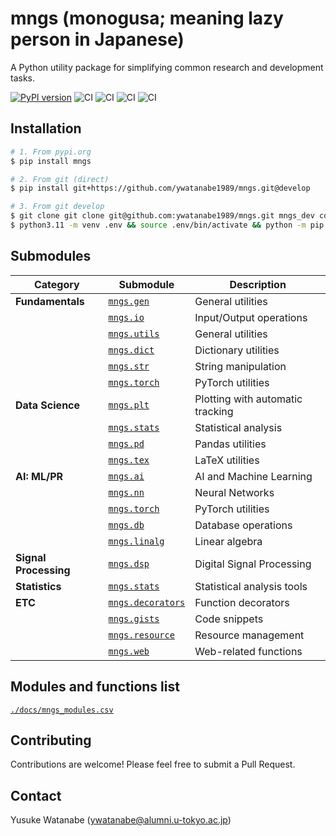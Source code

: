 <!-- ---
!-- Timestamp: 2025-05-03 16:58:07
!-- Author: ywatanabe
!-- File: /home/ywatanabe/proj/mngs_repo/README.md
!-- --- -->


# mngs (monogusa; meaning lazy person in Japanese)
A Python utility package for simplifying common research and development tasks.

<!-- badges -->
[![PyPI version](https://badge.fury.io/py/mngs.svg)](https://badge.fury.io/py/mngs)
![CI](https://github.com/ywatanabe1989/mngs/actions/workflows/install-pypi-latest.yml/badge.svg)
![CI](https://github.com/ywatanabe1989/mngs/actions/workflows/install-latest-release.yml/badge.svg)
![CI](https://github.com/ywatanabe1989/mngs/actions/workflows/install-develop-branch.yml/badge.svg)
![CI](https://github.com/ywatanabe1989/mngs/actions/workflows/custom-run-pytest.yml/badge.svg)

<!-- $ sudo apt-get install libportaudio2 -->
## Installation
```bash
# 1. From pypi.org
$ pip install mngs

# 2. From git (direct)
$ pip install git+https://github.com/ywatanabe1989/mngs.git@develop

# 3. From git develop
$ git clone git clone git@github.com:ywatanabe1989/mngs.git mngs_dev cd mngs_dev && 
$ python3.11 -m venv .env && source .env/bin/activate && python -m pip install -e .
```


## Submodules

| Category              | Submodule                                         | Description                      |
|-----------------------|---------------------------------------------------|----------------------------------|
| **Fundamentals**      | [`mngs.gen`](./src/mngs/gen#readme)               | General utilities                |
|                       | [`mngs.io`](./src/mngs/io#readme)                 | Input/Output operations          |
|                       | [`mngs.utils`](./src/mngs/utils#readme)           | General utilities                |
|                       | [`mngs.dict`](./src/mngs/dict#readme)             | Dictionary utilities             |
|                       | [`mngs.str`](./src/mngs/str#readme)               | String manipulation              |
|                       | [`mngs.torch`](./src/mngs/torch#readme)           | PyTorch utilities                |
| **Data Science**      | [`mngs.plt`](./src/mngs/plt#readme)               | Plotting with automatic tracking |
|                       | [`mngs.stats`](./src/mngs/stats#readme)           | Statistical analysis             |
|                       | [`mngs.pd`](./src/mngs/pd#readme)                 | Pandas utilities                 |
|                       | [`mngs.tex`](./src/mngs/tex#readme)               | LaTeX utilities                  |
| **AI: ML/PR**         | [`mngs.ai`](./src/mngs/ai#readme)                 | AI and Machine Learning          |
|                       | [`mngs.nn`](./src/mngs/nn#readme)                 | Neural Networks                  |
|                       | [`mngs.torch`](./src/mngs/torch#readme)           | PyTorch utilities                |
|                       | [`mngs.db`](./src/mngs/db#readme)                 | Database operations              |
|                       | [`mngs.linalg`](./src/mngs/linalg#readme)         | Linear algebra                   |
| **Signal Processing** | [`mngs.dsp`](./src/mngs/dsp#readme)               | Digital Signal Processing        |
| **Statistics**        | [`mngs.stats`](./src/mngs/stats#readme)           | Statistical analysis tools       |
| **ETC**               | [`mngs.decorators`](./src/mngs/decorators#readme) | Function decorators              |
|                       | [`mngs.gists`](./src/mngs/gists#readme)           | Code snippets                    |
|                       | [`mngs.resource`](./src/mngs/resource#readme)     | Resource management              |
|                       | [`mngs.web`](./src/mngs/web#readme)               | Web-related functions            |

<!-- ## Submodules
 !-- #### Fundamentals
 !-- - [`mngs.gen`](./src/mngs/gen#readme): General utilities
 !-- - [`mngs.io`](./src/mngs/io#readme): Input/Output operations
 !-- - [`mngs.utils`](./src/mngs/utils#readme): General utilities
 !-- - [`mngs.dict`](./src/mngs/dict#readme): Dictionary utilities
 !-- - [`mngs.str`](./src/mngs/str#readme): String manipulation
 !-- - [`mngs.torch`](./src/mngs/torch#readme): PyTorch utilities
 !-- 
 !-- #### Data Science
 !-- - [`mngs.plt`](./src/mngs/plt#readme): Plotting with automatic tracking
 !-- - [`mngs.stats`](./src/mngs/stats#readme): Statistical analysis
 !-- - [`mngs.pd`](./src/mngs/pd#readme): Pandas utilities- 
 !-- - [`mngs.tex`](./src/mngs/tex#readme): LaTeX utilities
 !-- 
 !-- #### AI: Machine Learning and Pattern Recognition
 !-- - [`mngs.ai`](./src/mngs/ai#readme): AI and Machine Learning
 !-- - [`mngs.nn`](./src/mngs/nn#readme): Neural Networks
 !-- - [`mngs.torch`](./src/mngs/torch#readme): PyTorch utilities
 !-- - [`mngs.db`](./src/mngs/db#readme): Database operations
 !-- - [`mngs.linalg`](./src/mngs/linalg#readme): Linear algebra
 !-- 
 !-- #### Signal Processing
 !-- - [`mngs.dsp`](./src/mngs/dsp#readme): Digital Signal Processing
 !-- 
 !-- #### Statistics
 !-- - [`mngs.stats`](./src/mngs/stats#readme): Statistical analysis tools
 !-- 
 !-- #### ETC
 !-- - [`mngs.decorators`](./src/mngs/decorators#readme): Function decorators
 !-- - [`mngs.gists`](./src/mngs/gists#readme): Code snippets
 !-- - [`mngs.resource`](./src/mngs/resource#readme): Resource management
 !-- - [`mngs.web`](./src/mngs/web#readme): Web-related functions -->

## Modules and functions list
[`./docs/mngs_modules.csv`](./docs/mngs_modules.csv)

<!-- ## Documentation
 !-- For detailed documentation, please visit our [GitHub Pages](https://ywatanabe1989.github.io/mngs/). -->

## Contributing
Contributions are welcome! Please feel free to submit a Pull Request.

## Contact
Yusuke Watanabe (ywatanabe@alumni.u-tokyo.ac.jp)

<!-- EOF -->